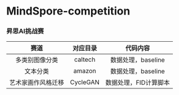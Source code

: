 # MindSpore-competition

### 昇思AI挑战赛
| 赛道 | 对应目录 | 代码内容 | 
| :------:| :------: | :------: | 
| 多类别图像分类 | caltech | 数据处理，baseline |
| 文本分类 | amazon | 数据处理，baseline |
| 艺术家画作风格迁移 | CycleGAN | 数据处理，FID计算脚本 |
 
